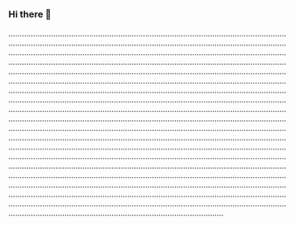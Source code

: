 ### Hi there 👋

....................................................................................................................................................................................................................................................................................................................................................................................................................................................................................................................................................................................................................................................................................................................................................................................................................................................................................................................................................................................................................................................................................................................................................................................................................................................................................................................................................................................................................................................................................................................................................................................................................................................................................................................................................................................................................................................................................................................................................................................................................................................................................................................................................................................................................................................................................................................................................................................................................................................................................................................................................